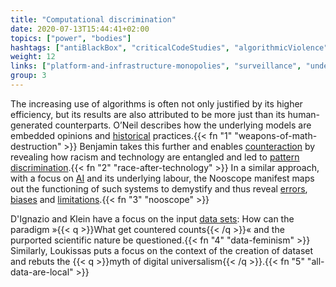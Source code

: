 ```yaml
---
title: "Computational discrimination"
date: 2020-07-13T15:44:41+02:00
topics: ["power", "bodies"]
hashtags: ["antiBlackBox", "criticalCodeStudies", "algorithmicViolence"]
weight: 12
links: ["platform-and-infrastructure-monopolies", "surveillance", "understanding-the-digital-human", visibility-invsibility]
group: 3
---
```


The increasing use of algorithms is often not only justified by its higher efficiency, but its results are also attributed to be more just than its human-generated counterparts. O’Neil describes how the underlying models are embedded opinions and [historical](https://elegantcollisions.com/decoding-possibilities) practices.{{< fn "1" "weapons-of-math-destruction" >}} Benjamin takes this further and enables [counteraction](http://radicalaiproject.org/) by revealing how racism and technology are entangled and led to [pattern discrimination](https://meson.press/wp-content/uploads/2018/11/9783957961457-Pattern-Discrimination.pdf).{{< fn "2" "race-after-technology" >}} In a similar approach, with a focus on [AI](https://ainowinstitute.org/) and its underlying labour, the Nooscope manifest maps out the functioning of such systems to demystify and thus reveal [errors](https://www.theguardian.com/technology/2018/jan/12/google-racism-ban-gorilla-black-people), [biases](https://algorithmwatch.org/en/story/google-vision-racism/) and [limitations](https://fortune.com/2018/10/10/amazon-ai-recruitment-bias-women-sexist/).{{< fn "3" "nooscope" >}}

D'Ignazio and Klein have a focus on the input [data sets](https://github.com/MimiOnuoha/missing-datasets): How can the paradigm »{{< q >}}What get countered counts{{< /q >}}« and the purported scientific nature be questioned.{{< fn "4" "data-feminism" >}} Similarly, Loukissas puts a focus on the context of the creation of dataset and rebuts the {{< q >}}myth of digital universalism{{< /q >}}.{{< fn "5" "all-data-are-local" >}}
